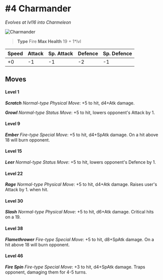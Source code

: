 # #4 Charmander
*Evolves at lvl16 into Charmeleon*

![Charmander](https://img.pokemondb.net/sprites/home/normal/1x/charmander.png)

> **Type** Fire
> **Max Health** 19 + 1\*lvl

| Speed | Attack | Sp. Attack | Defence | Sp. Defence |
| ----- | ------ | ---------- | ------- | ----------- |
| +0 | -1 | -1 | -2 | -1 |

## Moves
#### Level 1

***Scratch** Normal-type Physical Move*: +5 to hit, d4+Atk damage. 

***Growl** Normal-type Status Move*: +5 to hit, lowers opponent's Attack by 1.
#### Level 9

***Ember** Fire-type Special Move*: +5 to hit, d4+SpAtk damage. On a hit above 18 will burn opponent.
#### Level 15

***Leer** Normal-type Status Move*: +5 to hit, lowers opponent's Defence by 1.
#### Level 22

***Rage** Normal-type Physical Move*: +5 to hit, d4+Atk damage. Raises user's Attack by 1. when hit.
#### Level 30

***Slash** Normal-type Physical Move*: +5 to hit, d6+Atk damage. Critical hits on a 19.
#### Level 38

***Flamethrower** Fire-type Special Move*: +5 to hit, d8+SpAtk damage. On a hit above 18 will burn opponent.
#### Level 46

***Fire Spin** Fire-type Special Move*: +3 to hit, d4+SpAtk damage. Traps opponent, damaging them for 4-5 turns.

